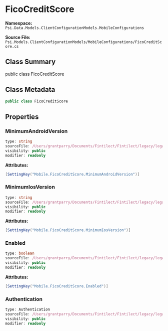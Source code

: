 # FicoCreditScore

**Namespace:** `Psi.Data.Models.ClientConfigurationModels.MobileConfigurations`

**Source File:** `Psi.Models.ClientConfigurationModels/MobileConfigurations/FicoCreditScore.cs`

## Class Summary

public class FicoCreditScore

## Class Metadata

```typescript
public class FicoCreditScore
```

## Properties

### MinimumAndroidVersion

```typescript
type: string
sourceFile: /Users/grantparry/Documents/Fintilect/Fintilect/legacy/legacy-apis/Psi.Models.ClientConfigurationModels/MobileConfigurations/FicoCreditScore.cs
visibility: public
modifier: readonly
```

**Attributes:**
```csharp
[SettingKey("Mobile.FicoCreditScore.MinimumAndroidVersion")]
```

### MinimumIosVersion

```typescript
type: string
sourceFile: /Users/grantparry/Documents/Fintilect/Fintilect/legacy/legacy-apis/Psi.Models.ClientConfigurationModels/MobileConfigurations/FicoCreditScore.cs
visibility: public
modifier: readonly
```

**Attributes:**
```csharp
[SettingKey("Mobile.FicoCreditScore.MinimumIosVersion")]
```

### Enabled

```typescript
type: boolean
sourceFile: /Users/grantparry/Documents/Fintilect/Fintilect/legacy/legacy-apis/Psi.Models.ClientConfigurationModels/MobileConfigurations/FicoCreditScore.cs
visibility: public
modifier: readonly
```

**Attributes:**
```csharp
[SettingKey("Mobile.FicoCreditScore.Enabled")]
```

### Authentication

```typescript
type: Authentication
sourceFile: /Users/grantparry/Documents/Fintilect/Fintilect/legacy/legacy-apis/Psi.Models.ClientConfigurationModels/MobileConfigurations/FicoCreditScore.cs
visibility: public
modifier: readonly
```

